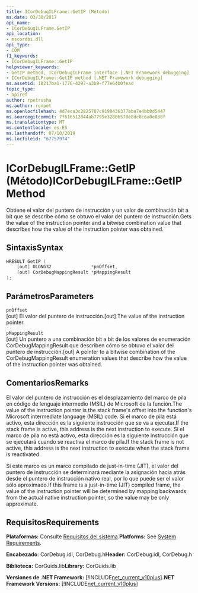 ```yaml
---
title: ICorDebugILFrame::GetIP (Método)
ms.date: 03/30/2017
api_name:
- ICorDebugILFrame.GetIP
api_location:
- mscordbi.dll
api_type:
- COM
f1_keywords:
- ICorDebugILFrame::GetIP
helpviewer_keywords:
- GetIP method, ICorDebugILFrame interface [.NET Framework debugging]
- ICorDebugILFrame::GetIP method [.NET Framework debugging]
ms.assetid: 18217ba1-1776-4297-a3b9-f77e64b0fead
topic_type:
- apiref
author: rpetrusha
ms.author: ronpet
ms.openlocfilehash: 4d7eca3c2825707c9190436377bba7e4bb0d5447
ms.sourcegitcommit: 7f616512044ab7795e32806578e8dc0c6a0e038f
ms.translationtype: MT
ms.contentlocale: es-ES
ms.lasthandoff: 07/10/2019
ms.locfileid: "67757974"
---
```

# <a name="icordebugilframegetip-method"></a><span data-ttu-id="422eb-102">ICorDebugILFrame::GetIP (Método)</span><span class="sxs-lookup"><span data-stu-id="422eb-102">ICorDebugILFrame::GetIP Method</span></span>
<span data-ttu-id="422eb-103">Obtiene el valor del puntero de instrucción y un valor de combinación bit a bit que se describe cómo se obtuvo el valor del puntero de instrucción.</span><span class="sxs-lookup"><span data-stu-id="422eb-103">Gets the value of the instruction pointer and a bitwise combination value that describes how the value of the instruction pointer was obtained.</span></span>  
  
## <a name="syntax"></a><span data-ttu-id="422eb-104">Sintaxis</span><span class="sxs-lookup"><span data-stu-id="422eb-104">Syntax</span></span>  
  
```cpp  
HRESULT GetIP (  
    [out] ULONG32               *pnOffset,   
    [out] CorDebugMappingResult *pMappingResult  
);  
```  
  
## <a name="parameters"></a><span data-ttu-id="422eb-105">Parámetros</span><span class="sxs-lookup"><span data-stu-id="422eb-105">Parameters</span></span>  
 `pnOffset`  
 <span data-ttu-id="422eb-106">[out] El valor del puntero de instrucción.</span><span class="sxs-lookup"><span data-stu-id="422eb-106">[out] The value of the instruction pointer.</span></span>  
  
 `pMappingResult`  
 <span data-ttu-id="422eb-107">[out] Un puntero a una combinación bit a bit de los valores de enumeración CorDebugMappingResult que describen cómo se obtuvo el valor del puntero de instrucción.</span><span class="sxs-lookup"><span data-stu-id="422eb-107">[out] A pointer to a bitwise combination of the CorDebugMappingResult enumeration values that describe how the value of the instruction pointer was obtained.</span></span>  
  
## <a name="remarks"></a><span data-ttu-id="422eb-108">Comentarios</span><span class="sxs-lookup"><span data-stu-id="422eb-108">Remarks</span></span>  
 <span data-ttu-id="422eb-109">El valor del puntero de instrucción es el desplazamiento del marco de pila en código de lenguaje intermedio (MSIL) de Microsoft de la función.</span><span class="sxs-lookup"><span data-stu-id="422eb-109">The value of the instruction pointer is the stack frame's offset into the function's Microsoft intermediate language (MSIL) code.</span></span> <span data-ttu-id="422eb-110">Si el marco de pila está activo, esta dirección es la siguiente instrucción que se va a ejecutar.</span><span class="sxs-lookup"><span data-stu-id="422eb-110">If the stack frame is active, this address is the next instruction to execute.</span></span> <span data-ttu-id="422eb-111">Si el marco de pila no está activo, esta dirección es la siguiente instrucción que se ejecutará cuando se reactiva el marco de pila.</span><span class="sxs-lookup"><span data-stu-id="422eb-111">If the stack frame is not active, this address is the next instruction to execute when the stack frame is reactivated.</span></span>  
  
 <span data-ttu-id="422eb-112">Si este marco es un marco compilado de just-in-time (JIT), el valor del puntero de instrucción se determinará mediante la asignación hacia atrás desde el puntero de instrucción nativo real, por lo que puede ser el valor sólo aproximado.</span><span class="sxs-lookup"><span data-stu-id="422eb-112">If this frame is a just-in-time (JIT) compiled frame, the value of the instruction pointer will be determined by mapping backwards from the actual native instruction pointer, so the value may be only approximate.</span></span>  
  
## <a name="requirements"></a><span data-ttu-id="422eb-113">Requisitos</span><span class="sxs-lookup"><span data-stu-id="422eb-113">Requirements</span></span>  
 <span data-ttu-id="422eb-114">**Plataformas:** Consulte [Requisitos del sistema](../../../../docs/framework/get-started/system-requirements.md).</span><span class="sxs-lookup"><span data-stu-id="422eb-114">**Platforms:** See [System Requirements](../../../../docs/framework/get-started/system-requirements.md).</span></span>  
  
 <span data-ttu-id="422eb-115">**Encabezado**: CorDebug.idl, CorDebug.h</span><span class="sxs-lookup"><span data-stu-id="422eb-115">**Header:** CorDebug.idl, CorDebug.h</span></span>  
  
 <span data-ttu-id="422eb-116">**Biblioteca:** CorGuids.lib</span><span class="sxs-lookup"><span data-stu-id="422eb-116">**Library:** CorGuids.lib</span></span>  
  
 <span data-ttu-id="422eb-117">**Versiones de .NET Framework:** [!INCLUDE[net_current_v10plus](../../../../includes/net-current-v10plus-md.md)]</span><span class="sxs-lookup"><span data-stu-id="422eb-117">**.NET Framework Versions:** [!INCLUDE[net_current_v10plus](../../../../includes/net-current-v10plus-md.md)]</span></span>
